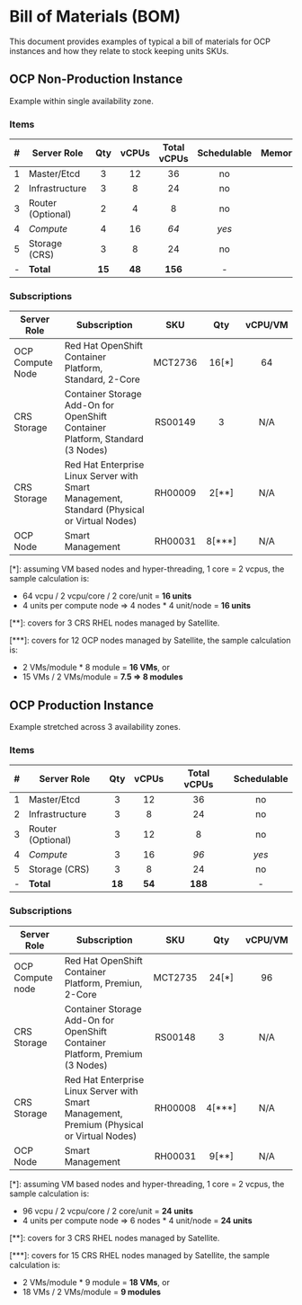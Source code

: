 # Bill of Materials (BOM)

This document provides examples of typical a bill of materials for OCP instances and how they relate to stock keeping units SKUs.

## OCP Non-Production Instance

Example within single availability zone.

### Items

| # | Server Role | Qty | vCPUs | Total vCPUs | Schedulable | Memory | Storage |
|---|---|:---:|:---:|:---:|:---:|:---:|:---:|
| 1 | Master/Etcd | 3 | 12 | 36 | no |
| 2 | Infrastructure | 3 | 8 | 24 | no |
| 3 | Router (Optional) | 2 | 4 | 8 | no |
| 4 | *Compute* | 4 | 16 | *64* | *yes* |
| 5 | Storage (CRS) | 3 | 8 | 24 | no |
| - | **Total** | **15** | **48** | **156** | - |

### Subscriptions

| Server Role | Subscription | SKU | Qty | vCPU/VM |
|---|---|:---:|:---:|:---:|
| OCP Compute Node| Red Hat OpenShift Container Platform, Standard, 2-Core | MCT2736 | 16[*] | 64 |  
| CRS Storage | Container Storage Add-On for OpenShift Container Platform, Standard (3 Nodes) | RS00149 | 3 | N/A |
| CRS Storage | Red Hat Enterprise Linux Server with Smart Management, Standard (Physical or Virtual Nodes)| RH00009 | 2[**] | N/A |
| OCP Node | Smart Management | RH00031 | 8[***] | N/A |

\[*\]: assuming VM based nodes and hyper-threading, 1 core = 2 vcpus, the sample calculation is:
 - 64 vcpu / 2 vcpu/core / 2 core/unit = **16 units**
 - 4 units per compute node => 4 nodes * 4 unit/node = **16 units**

\[**\]: covers for 3 CRS RHEL nodes managed by Satellite.
 
\[***\]: covers for 12 OCP nodes managed by Satellite, the sample calculation is:
 - 2 VMs/module * 8 module = **16 VMs**, or
 - 15 VMs / 2 VMs/module = **7.5 => 8 modules**

## OCP Production Instance 

Example stretched across 3 availability zones.

### Items

| # | Server Role | Qty | vCPUs | Total vCPUs | Schedulable |
|---|---|:---:|:---:|:---:|:---:|
| 1 | Master/Etcd | 3 | 12 | 36 | no |
| 2 | Infrastructure | 3 | 8 | 24 | no |
| 3 | Router (Optional) | 3 | 12 | 8 | no |
| 4 | *Compute* | 3 | 16 | *96* | *yes* |
| 5 | Storage (CRS) | 3 | 8 | 24 | no |
| - | **Total** | **18** | **54** | **188** | - |

### Subscriptions

| Server Role | Subscription | SKU | Qty | vCPU/VM |
|---|---|:---:|:---:|:---:|
| OCP Compute node | Red Hat OpenShift Container Platform, Premiun, 2-Core | MCT2735 | 24[*] | 96 |  
| CRS Storage | Container Storage Add-On for OpenShift Container Platform, Premium (3 Nodes) | RS00148 | 3 | N/A |
| CRS Storage | Red Hat Enterprise Linux Server with Smart Management, Premium (Physical or Virtual Nodes)| RH00008 | 4[***] | N/A |
| OCP Node | Smart Management | RH00031 | 9[**] | N/A |
 
\[*\]: assuming VM based nodes and hyper-threading, 1 core = 2 vcpus, the sample calculation is:
 - 96 vcpu / 2 vcpu/core / 2 core/unit = **24 units**
 - 4 units per compute node => 6 nodes * 4 unit/node = **24 units**
 
\[**\]: covers for 3 CRS RHEL nodes managed by Satellite.

\[***\]: covers for 15 CRS RHEL nodes managed by Satellite, the sample calculation is:
 - 2 VMs/module * 9 module = **18 VMs**, or
 - 18 VMs / 2 VMs/module = **9 modules**
 
